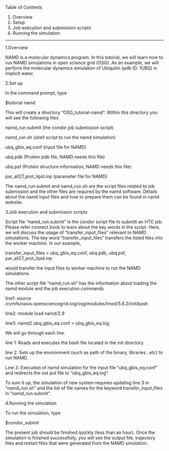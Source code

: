 Table of Contents

1.	Overview
2.	Setup
3.	Job execution and submission scripts
4.	Running the simulation

------------------------------------------------------------------------

1.Overview


NAMD is a molecular dynamics program. In this tutorial, we will learn how to run NAMD simulations in open science grid (OSG).  As an example, we will perform the molecular dynamics simulation of Ubiquitin (pdb ID: 1UBQ) in implicit water. 


2.Set up 


In the command prompt, type

$tutorial namd

This will create a directory “OSG_tutorial-namd”. Within this directory you will see the following files


namd_run.submit  (the condor job submission script)

namd_run.sh  (shell script to run the namd simulation)

ubq_gbis_eq.conf (input file for NAMD)

ubq.pdb (Protein pdb file, NAMD needs this file)

ubq.psf (Protein structure information, NAMD needs this file)

par_all27_prot_lipid.inp (parameter file for NAMD)




The  namd_run.submit and namd_run.sh are the script files related  to job submission and the other files are required by the namd software. Details about the namd input files and how to prepare them can be found in namd website. 

3.Job execution and submission scripts


Script file  “namd_run.submit” is the condor script file to submitt an HTC job.  Please refer connect book to learn about the key words in the script. Here, we will discuss the usage of  “transfer_input_files” relevant to NAMD simulations.  The key word “transfer_input_files” transfers the listed files into the worker machine.  In our example,  

transfer_input_files = ubq_gbis_eq.conf, ubq.pdb, ubq.psf, par_all27_prot_lipid.inp

would transfer the input files to worker machine to run the NAMD simulations. 


The other script file “namd_run.sh” has the information about loading the namd module and the job execution commands

line1: source /cvmfs/oasis.opensciencegrid.org/osg/modules/lmod/5.6.2/init/bash

line2: module load namd/2.9

line3: namd2 ubq_gbis_eq.conf  > ubq_gbis_eq.log

We will go through each line.

line 1:  Reads and executes the bash file located in the init directory

line 2:  Sets up the environment  (such as path of the binary,  libraries ..etc) to run NAMD. 

Line 3:  Execution of  namd  simulation for the input file “ubq_gbis_eq.conf” and redirects the out put file to “ubq_gbis_eq.log”. 

To sum it up, the simulation of new system requires updating line 3 in “namd_run.sh” and the list of file names for the keyword transfer_input_files  in “namd_run.submit”.


4.Running the simulation

To run the simulation, type

$condor_submit 

The present job should be finished quickly (less than an hour). Once the simulation is finished successfully, you will see the output file,  trajectory files and restart files that were generated from the NAMD simulation. 


